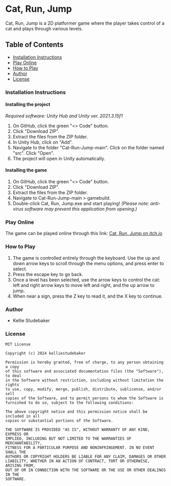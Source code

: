 # Cat, Run, Jump
Cat, Run, Jump is a 2D platformer game where the player takes control of a cat and plays through various levels.

## Table of Contents
- [Installation Instructions](#installation-instructions)
- [Play Online](#play-online)
- [How to Play](#how-to-play)
- [Author](#author)
- [License](#license)

### Installation Instructions
#### Installing the project
*Required software: Unity Hub and Unity ver. 2021.3.15f1*
1. On GitHub, click the green "<> Code" button.
2. Click "Download ZIP".
3. Extract the files from the ZIP folder.
4. In Unity Hub, click on "Add".
5. Navigate to the folder "Cat-Run-Jump-main". Click on the folder named "src". Click "Open".
6. The project will open in Unity automatically.
#### Installing the game
1. On GitHub, click the green "<> Code" button.
2. Click "Download ZIP".
3. Extract the files from the ZIP folder.
4. Navigate to Cat-Run-Jump-main > gamebuild.
5. Double-click Cat, Run, Jump.exe and start playing! *(Please note: anti-virus software may prevent this application from opening.)*

### Play Online
The game can be played online through this link: [Cat, Run, Jump on itch.io](https://kelliestudebaker.itch.io/cat-run-jump)

### How to Play
1. The game is controlled entirely through the keyboard. Use the up and down arrow keys to scroll through the menu options, and press enter to select.
2. Press the escape key to go back.
3. Once a level has been selected, use the arrow keys to control the cat: left and right arrow keys to move left and right, and the up arrow to jump.
4. When near a sign, press the Z key to read it, and the X key to continue.

### Author
- Kellie Studebaker

### License
```
MIT License

Copyright (c) 2024 kelliestudebaker

Permission is hereby granted, free of charge, to any person obtaining a copy
of this software and associated documentation files (the "Software"), to deal
in the Software without restriction, including without limitation the rights
to use, copy, modify, merge, publish, distribute, sublicense, and/or sell
copies of the Software, and to permit persons to whom the Software is
furnished to do so, subject to the following conditions:

The above copyright notice and this permission notice shall be included in all
copies or substantial portions of the Software.

THE SOFTWARE IS PROVIDED "AS IS", WITHOUT WARRANTY OF ANY KIND, EXPRESS OR
IMPLIED, INCLUDING BUT NOT LIMITED TO THE WARRANTIES OF MERCHANTABILITY,
FITNESS FOR A PARTICULAR PURPOSE AND NONINFRINGEMENT. IN NO EVENT SHALL THE
AUTHORS OR COPYRIGHT HOLDERS BE LIABLE FOR ANY CLAIM, DAMAGES OR OTHER
LIABILITY, WHETHER IN AN ACTION OF CONTRACT, TORT OR OTHERWISE, ARISING FROM,
OUT OF OR IN CONNECTION WITH THE SOFTWARE OR THE USE OR OTHER DEALINGS IN THE
SOFTWARE.
```
